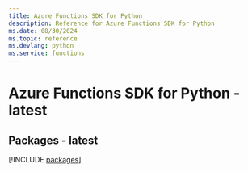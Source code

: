 ```yaml
---
title: Azure Functions SDK for Python
description: Reference for Azure Functions SDK for Python
ms.date: 08/30/2024
ms.topic: reference
ms.devlang: python
ms.service: functions
---
```

# Azure Functions SDK for Python - latest
## Packages - latest
[!INCLUDE [packages](functions-index.md)]